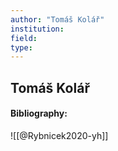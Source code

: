 ```yaml
---
author: "Tomáš Kolář"
institution:
field:
type:
---
```


## Tomáš Kolář
#### Bibliography:

![[@Rybnicek2020-yh]]